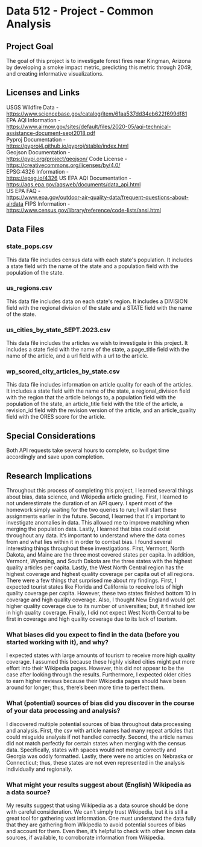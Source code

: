 # Data 512 - Project - Common Analysis
## Project Goal
The goal of this project is to investigate forest fires near Kingman, Arizona by developing a smoke impact metric, predicting this metric through 2049, and creating informative visualizations.
## Licenses and Links
USGS Wildfire Data -  
https://www.sciencebase.gov/catalog/item/61aa537dd34eb622f699df81
EPA AQI Information -  
https://www.airnow.gov/sites/default/files/2020-05/aqi-technical-assistance-document-sept2018.pdf  
Pyproj Documentation -  
https://pyproj4.github.io/pyproj/stable/index.html  
Geojson Documentation -  
https://pypi.org/project/geojson/ 
Code License -  
https://creativecommons.org/licenses/by/4.0/  
EPSG:4326 Information -  
https://epsg.io/4326 
US EPA AQI Documentation -  
https://aqs.epa.gov/aqsweb/documents/data_api.html  
US EPA FAQ -  
https://www.epa.gov/outdoor-air-quality-data/frequent-questions-about-airdata
FIPS Information -  
https://www.census.gov/library/reference/code-lists/ansi.html
## Data Files
### state_pops.csv
This data file includes census data with each state's population. It includes a state field with the name of the state and a population field with the population of the state.
### us_regions.csv
This data file includes data on each state's region. It includes a DIVISION field with the regional division of the state and a STATE field with the name of the state.
### us_cities_by_state_SEPT.2023.csv
This data file includes the articles we wish to investigate in this project. It includes a state field with the name of the state, a page_title field with the name of the article, and a url field with a url to the article.
### wp_scored_city_articles_by_state.csv
This data file includes information on article quality for each of the articles. It includes a state field with the name of the state, a regional_division field with the region that the article belongs to, a population field with the population of the state, an article_title field with the title of the article, a revision_id field with the revision version of the article, and an article_quality field with the ORES score for the article.
## Special Considerations
Both API requests take several hours to complete, so budget time accordingly and save upon completion.
## Research Implications
Throughout this process of completing this project, I learned several things about bias, data science, and Wikipedia article grading. First, I learned to not underestimate the duration of an API query. I spent most of the homework simply waiting for the two queries to run; I will start these assignments earlier in the future. Second, I learned that it's important to investigate anomalies in data. This allowed me to improve matching when merging the population data. Lastly, I learned that bias could exist throughout any data. It’s important to understand where the data comes from and what lies within it in order to combat bias. I found several interesting things throughout these investigations. First, Vermont, North Dakota, and Maine are the three most covered states per capita. In addition, Vermont, Wyoming, and South Dakota are the three states with the highest quality articles per capita. Lastly, the West North Central region has the highest coverage and highest quality coverage per capita out of all regions. There were a few things that surprised me about my findings. First, I expected tourist states like Florida and California to receive lots of high quality coverage per capita. However, these two states finished bottom 10 in coverage and high quality coverage. Also, I thought New England would get higher quality coverage due to its number of universities; but, it finished low in high quality coverage. Finally, I did not expect West North Central to be first in coverage and high quality coverage due to its lack of tourism.
### What biases did you expect to find in the data (before you started working with it), and why?
I expected states with large amounts of tourism to receive more high quality coverage. I assumed this because these highly visited cities might put more effort into their Wikipedia pages. However, this did not appear to be the case after looking through the results. Furthermore, I expected older cities to earn higher reviews because their Wikipedia pages should have been around for longer; thus, there’s been more time to perfect them.
### What (potential) sources of bias did you discover in the course of your data processing and analysis?
I discovered multiple potential sources of bias throughout data processing and analysis. First, the csv with article names had many repeat articles that could misguide analysis if not handled correctly. Second, the article names did not match perfectly for certain states when merging with the census data. Specifically, states with spaces would not merge correctly and Georgia was oddly formatted. Lastly, there were no articles on Nebraska or Connecticut; thus, these states are not even represented in the analysis individually and regionally.
### What might your results suggest about (English) Wikipedia as a data source?
My results suggest that using Wikipedia as a data source should be done with careful consideration. We can’t simply trust Wikipedia, but it is still a great tool for gathering vast information. One must understand the data fully that they are gathering from Wikipedia to avoid potential sources of bias and account for them. Even then, it’s helpful to check with other known data sources, if available, to corroborate information from Wikipedia. 

